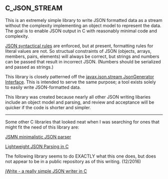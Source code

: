 ## C_JSON_STREAM

This is an extremely simple library to write JSON formatted data as a stream 
without the complexity implementing an object model to represent the data. The
goal is to enable JSON output in C with reasonably minimal code and complexity.

[JSON syntactical rules][1] are enforced, but at present, formatting rules for literal 
values are not. So structual constraints of JSON (objects, arrays, members, 
pairs, elements) will always be correct, but strings and numbers can be passed
that result in incorrect JSON. (Numbers should be serialized and passed as
strings.)

This library is closely patterned off the [javax.json.stream JsonGenerator 
Interface][2]. This is intended to serve the same purpose; a tool exists solely  
to easily write JSON-formatted data. 

This library was created because nearly all other JSON writing libaries include 
an object model and parsing, and review and acceptance will be quicker if the
code is shorter and simpler.

[1]: http://www.json.org/
[2]: http://docs.oracle.com/javaee/7/api/javax/json/stream/JsonGenerator.html

---

Some other C libraries that looked neat when I was searching for ones that might 
fit the need of this library are:

[JSMN minimalistic JSON parser](http://zserge.com/jsmn.html)


[Lightweight JSON Parsing in C](http://www.cis.rit.edu/~krz/hacks/jsoncvt/) 

The following library seems to do EXACTLY what this one does, but does not
appear to be in a public repository as of this writing. (12/2016)

[jWrite - a really simple JSON writer in C](https://www.codeproject.com/articles/887604/jwrite-a-really-simple-json-writer-in-c)

